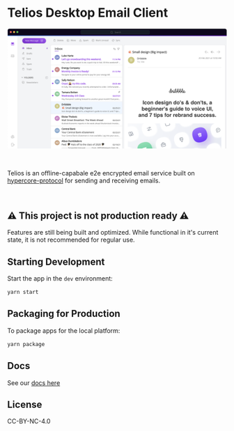 # Telios Desktop Email Client

![client_screenshot.png](repo/client_screenshot.png)

<br>

Telios is an offline-capabale e2e encrypted email service built on [hypercore-protocol](https://hypercore-protocol.org/) for sending and receiving emails.

<br>

<div align="center">

</div>

## ⚠️ This project is not production ready ⚠️

Features are still being built and optimized. While functional in it's current state, it is not recommended for regular use.

## Starting Development

Start the app in the `dev` environment:

```bash
yarn start
```

## Packaging for Production

To package apps for the local platform:

```bash
yarn package
```

## Docs

See our [docs here](https://telios2.gitlab.io/telios-docs/docs/intro)

## License

CC-BY-NC-4.0
